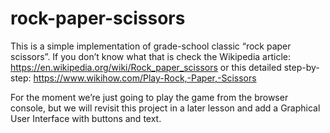 # rock-paper-scissors

This is a simple implementation of grade-school classic “rock paper scissors”. If you don’t know what that is check the Wikipedia article:
https://en.wikipedia.org/wiki/Rock_paper_scissors
or this detailed step-by-step:
https://www.wikihow.com/Play-Rock,-Paper,-Scissors

For the moment we’re just going to play the game from the browser console, but we will revisit this project in a later lesson and add a Graphical User Interface with buttons and text.
